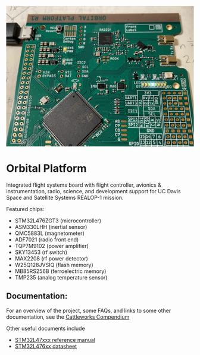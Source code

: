 ![](pictures/r1-1.jpg)

# Orbital Platform

Integrated flight systems board with flight controller, avionics & instrumentation, radio, science, and development support for UC Davis Space and Satellite Systems REALOP-1 mission.

Featured chips:  
 - STM32L476ZGT3 (microcontroller)
 - ASM330LHH (inertial sensor)
 - QMC5883L (magnetometer)
 - ADF7021 (radio front end) 
 - TQP7M9102 (power amplifier) 
 - SKY13453 (rf switch)
 - MAX2208 (rf power detector) 
 - W25Q128JVSIQ (flash memory) 
 - MB85RS256B (ferroelectric memory)
 - TMP235 (analog temperature sensor) 

## Documentation:

For an overview of the project, some FAQs, and links to some other documentation, see the [Cattleworks Compendium](https://docs.google.com/document/d/1Hi_DiSkjC-WS4wI39fk3itqsipQI5O-aAOiK9zkmOj8/edit#)

Other useful documents include
- [STM32L47xxx reference manual](https://www.st.com/resource/en/reference_manual/rm0351-stm32l47xxx-stm32l48xxx-stm32l49xxx-and-stm32l4axxx-advanced-armbased-32bit-mcus-stmicroelectronics.pdf)
- [STM32L476xx datasheet](https://www.st.com/resource/en/datasheet/stm32l476zg.pdf)
